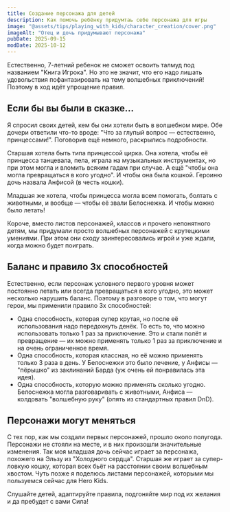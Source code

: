 ```yaml
---
title: Создание персонажа для детей
description: Как помочь ребёнку придумтаь себе персонажа для игры
image: "@assets/tips/playing_with_kids/character_creation/cover.png"
imageAlt: "Отец и дочь придумывают персонажа"
pubDate: 2025-09-15
modDate: 2025-10-12
---
```


Естественно, 7-летний ребенок не сможет освоить талмуд под названием "Книга Игрока". Но это не значит, что его надо лишать удовольствия пофантазировать на тему волшебных приключений! Поэтому в ход идёт упрощение правил.

## Если бы вы были в сказке...

Я спросил своих детей, кем бы они хотели быть в волшебном мире. Обе дочери ответили что-то вроде: "Что за глупый вопрос — естественно, принцессами!". Поговорив ещё немного, раскрылись подробности.

Старшая хотела быть типа принцессой цирка. Она хотела, чтобы её принцесса танцевала, пела, играла на музыкальных инструментах, но при этом могла и вломить всяким гадам при случае. А ещё "чтобы она могла превращаться в кого угодно". И чтобы она была кошкой. Героиню дочь назвала Анфисой (в честь кошки).

Младшая же хотела, чтобы принцесса могла всем помогать, болтать с животными, и вообще — чтобы её звали Белоснежка. И чтобы можно было летать!

Короче, вместо листов персонажей, классов и прочего непонятного детям, мы придумали просто волшебных персонажей с крутецкими умениями. При этом они сходу заинтересовались игрой и уже ждали, когда можно будет поиграть.

## Баланс и правило 3х способностей

Естественно, если персонаж условного первого уровня может постоянно летать или всегда превращаться в кого угодно, это может несколько нарушить баланс. Поэтому в разговоре о том, что могут герои, мы применили правило 3х способностей:
- Одна способность, которая супер крутая, но после её использования надо передохнуть денёк. То есть то, что можно использовать только 1 раз за приключение. Это и стали полёт и превращение — их можно применять только 1 раз за приключение и на очень ограниченное время.
- Одна способность, которая классная, но её можно применять только 3 раза в день. У Белоснежки это было лечение, у Анфисы — "пёрышко" из заклинаний Барда (уж очень ей понравилась эта идея).
- Одна способность, которую можно применять сколько угодно. Белоснежка могла разговаривать с животными, Анфиса — колдовать "волшебную руку" (опять из стандартных правил DnD).

## Персонажи могут меняться

С тех пор, как мы создали первых персонажей, прошло около полугода. Персонажи не стояли на месте, и в них произошли значительные изменения. Так моя младшая дочь сейчас играет за персонажа, похожего на Эльзу из "Холодного сердца". Старшая же играет за супер-ловкую кошку, которая всех бьёт на расстоянии своим волшебным хвостом. Чуть позже я поделюсь листами персонажей, которыми мы пользуемся сейчас для Hero Kids.

Слушайте детей, адаптируйте правила, подгоняйте мир под их желания и да пребудет с вами Сила!
